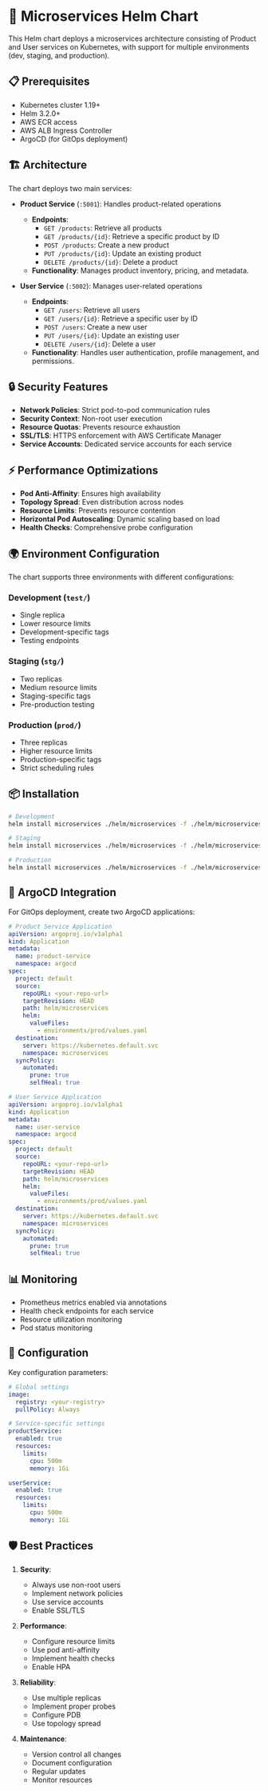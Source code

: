 # 🚀 Microservices Helm Chart

This Helm chart deploys a microservices architecture consisting of Product and User services on Kubernetes, with support for multiple environments (dev, staging, and production).

## 📋 Prerequisites

- Kubernetes cluster 1.19+
- Helm 3.2.0+
- AWS ECR access
- AWS ALB Ingress Controller
- ArgoCD (for GitOps deployment)

## 🏗️ Architecture

The chart deploys two main services:

- **Product Service** (`:5001`): Handles product-related operations
  - **Endpoints**:
    - `GET /products`: Retrieve all products
    - `GET /products/{id}`: Retrieve a specific product by ID
    - `POST /products`: Create a new product
    - `PUT /products/{id}`: Update an existing product
    - `DELETE /products/{id}`: Delete a product
  - **Functionality**: Manages product inventory, pricing, and metadata.

- **User Service** (`:5002`): Manages user-related operations
  - **Endpoints**:
    - `GET /users`: Retrieve all users
    - `GET /users/{id}`: Retrieve a specific user by ID
    - `POST /users`: Create a new user
    - `PUT /users/{id}`: Update an existing user
    - `DELETE /users/{id}`: Delete a user
  - **Functionality**: Handles user authentication, profile management, and permissions.


## 🔒 Security Features

- **Network Policies**: Strict pod-to-pod communication rules
- **Security Context**: Non-root user execution
- **Resource Quotas**: Prevents resource exhaustion
- **SSL/TLS**: HTTPS enforcement with AWS Certificate Manager
- **Service Accounts**: Dedicated service accounts for each service

## ⚡ Performance Optimizations

- **Pod Anti-Affinity**: Ensures high availability
- **Topology Spread**: Even distribution across nodes
- **Resource Limits**: Prevents resource contention
- **Horizontal Pod Autoscaling**: Dynamic scaling based on load
- **Health Checks**: Comprehensive probe configuration

## 🌍 Environment Configuration

The chart supports three environments with different configurations:

### Development (`test/`)
- Single replica
- Lower resource limits
- Development-specific tags
- Testing endpoints

### Staging (`stg/`)
- Two replicas
- Medium resource limits
- Staging-specific tags
- Pre-production testing

### Production (`prod/`)
- Three replicas
- Higher resource limits
- Production-specific tags
- Strict scheduling rules

## 📦 Installation

```bash
# Development
helm install microservices ./helm/microservices -f ./helm/microservices/environments/dev/values.yaml

# Staging
helm install microservices ./helm/microservices -f ./helm/microservices/environments/stg/values.yaml

# Production
helm install microservices ./helm/microservices -f ./helm/microservices/environments/prod/values.yaml
```

## 🔄 ArgoCD Integration

For GitOps deployment, create two ArgoCD applications:

```yaml
# Product Service Application
apiVersion: argoproj.io/v1alpha1
kind: Application
metadata:
  name: product-service
  namespace: argocd
spec:
  project: default
  source:
    repoURL: <your-repo-url>
    targetRevision: HEAD
    path: helm/microservices
    helm:
      valueFiles:
        - environments/prod/values.yaml
  destination:
    server: https://kubernetes.default.svc
    namespace: microservices
  syncPolicy:
    automated:
      prune: true
      selfHeal: true

# User Service Application
apiVersion: argoproj.io/v1alpha1
kind: Application
metadata:
  name: user-service
  namespace: argocd
spec:
  project: default
  source:
    repoURL: <your-repo-url>
    targetRevision: HEAD
    path: helm/microservices
    helm:
      valueFiles:
        - environments/prod/values.yaml
  destination:
    server: https://kubernetes.default.svc
    namespace: microservices
  syncPolicy:
    automated:
      prune: true
      selfHeal: true
```

## 📊 Monitoring

- Prometheus metrics enabled via annotations
- Health check endpoints for each service
- Resource utilization monitoring
- Pod status monitoring

## 🔧 Configuration

Key configuration parameters:

```yaml
# Global settings
image:
  registry: <your-registry>
  pullPolicy: Always

# Service-specific settings
productService:
  enabled: true
  resources:
    limits:
      cpu: 500m
      memory: 1Gi

userService:
  enabled: true
  resources:
    limits:
      cpu: 500m
      memory: 1Gi
```

## 🛡️ Best Practices

1. **Security**:
   - Always use non-root users
   - Implement network policies
   - Use service accounts
   - Enable SSL/TLS

2. **Performance**:
   - Configure resource limits
   - Use pod anti-affinity
   - Implement health checks
   - Enable HPA

3. **Reliability**:
   - Use multiple replicas
   - Implement proper probes
   - Configure PDB
   - Use topology spread

4. **Maintenance**:
   - Version control all changes
   - Document configuration
   - Regular updates
   - Monitor resources


